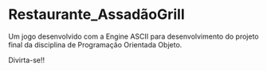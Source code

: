 # Restaurante_AssadãoGrill
Um jogo desenvolvido com a Engine ASCII para desenvolvimento do projeto final da disciplina de Programação Orientada Objeto.

Divirta-se!!
